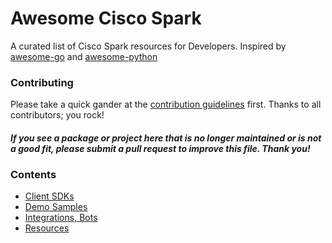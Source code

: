 # Awesome Cisco Spark

A curated list of Cisco Spark resources for Developers. Inspired by [awesome-go](https://github.com/avelino/awesome-go) and [awesome-python](https://github.com/vinta/awesome-python)


### Contributing

Please take a quick gander at the [contribution guidelines](https://github.com/CiscoDevNet/awesome-ciscospark/blob/master/CONTRIBUTING.md) first. Thanks to all contributors; you rock!

#### *If you see a package or project here that is no longer maintained or is not a good fit, please submit a pull request to improve this file. Thank you!* 


### Contents

- [Client SDKs](#sdks)
- [Demo Samples](#demo-samples)
- [Integrations, Bots](#integrations-bots)
- [Resources](#resources)











